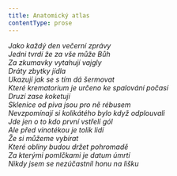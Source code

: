 ```yaml
---
title: Anatomický atlas
contentType: prose
---
```


<section>

_Jako každý den večerní zprávy  
Jedni tvrdí že za vše může Bůh  
Za zkumavky vytahují vajgly  
Dráty zbytky jídla  
Ukazují jak se s tím dá šermovat  
Které krematorium je určeno ke spalování počasí  
Druzí zase koketují  
Sklenice od piva jsou pro ně rébusem  
Nevzpomínají si kolikátého bylo když odplouvali  
Jde jen o to kdo první vstřelí gól  
Ale před vinotékou je tolik lidí  
Že si můžeme vybírat  
Které obliny budou držet pohromadě  
Za kterými pomlčkami je datum úmrtí  
Nikdy jsem se nezúčastnil honu na lišku_

</section>
